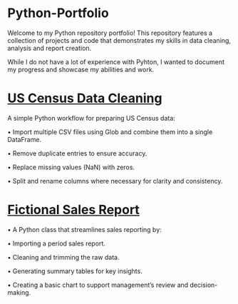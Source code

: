 # Python-Portfolio

Welcome to my Python repository portfolio! This repository features a collection of projects and code that demonstrates my skills in data cleaning, analysis and report creation.

While I do not have a lot of experience with Pyhton, I wanted to document my progress and showcase my abilities and work. 


# [US Census Data Cleaning](https://github.com/daiire/Python-Portfolio/tree/ee380342b649dc42ae54685f4442b8a49c5f25d3/US%20Census%20(Data%20Cleaning))

A simple Python workflow for preparing US Census data:

• Import multiple CSV files using Glob and combine them into a single DataFrame.

• Remove duplicate entries to ensure accuracy.

• Replace missing values (NaN) with zeros.

• Split and rename columns where necessary for clarity and consistency.




# [Fictional Sales Report](https://github.com/daiire/Python-Portfolio/tree/ee380342b649dc42ae54685f4442b8a49c5f25d3/Fictional%20Sales%20Report%20(Class%20%2B%20Report%20Creation))

• A Python class that streamlines sales reporting by:

• Importing a period sales report.

• Cleaning and trimming the raw data.

• Generating summary tables for key insights.

• Creating a basic chart to support management’s review and decision-making.
